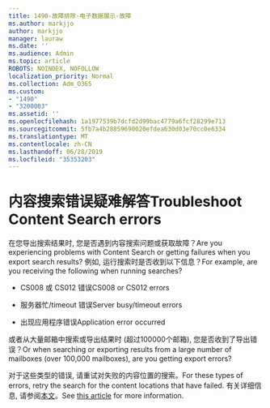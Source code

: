 ```yaml
---
title: 1490-故障排除-电子数据展示-故障
ms.author: markjjo
author: markjjo
manager: lauraw
ms.date: ''
ms.audience: Admin
ms.topic: article
ROBOTS: NOINDEX, NOFOLLOW
localization_priority: Normal
ms.collection: Adm_O365
ms.custom:
- "1490"
- "3200003"
ms.assetid: ''
ms.openlocfilehash: 1a1977539b7dcfd2d99bac4779a6fcf28299e713
ms.sourcegitcommit: 5fb7a4b28859690020efdea630d03e70cc0e6334
ms.translationtype: MT
ms.contentlocale: zh-CN
ms.lasthandoff: 06/28/2019
ms.locfileid: "35353203"
---
```

# <a name="troubleshoot-content-search-errors"></a><span data-ttu-id="8ad67-102">内容搜索错误疑难解答</span><span class="sxs-lookup"><span data-stu-id="8ad67-102">Troubleshoot Content Search errors</span></span>

<span data-ttu-id="8ad67-103">在您导出搜索结果时, 您是否遇到内容搜索问题或获取故障？</span><span class="sxs-lookup"><span data-stu-id="8ad67-103">Are you experiencing problems with Content Search or getting failures when you export search results?</span></span>
<span data-ttu-id="8ad67-104">例如, 运行搜索时是否收到以下信息？</span><span class="sxs-lookup"><span data-stu-id="8ad67-104">For example, are you receiving the following when running searches?</span></span>

- <span data-ttu-id="8ad67-105">CS008 或 CS012 错误</span><span class="sxs-lookup"><span data-stu-id="8ad67-105">CS008 or CS012 errors</span></span>

- <span data-ttu-id="8ad67-106">服务器忙/timeout 错误</span><span class="sxs-lookup"><span data-stu-id="8ad67-106">Server busy/timeout errors</span></span>

- <span data-ttu-id="8ad67-107">出现应用程序错误</span><span class="sxs-lookup"><span data-stu-id="8ad67-107">Application error occurred</span></span>

<span data-ttu-id="8ad67-108">或者从大量邮箱中搜索或导出结果时 (超过100000个邮箱), 您是否收到了导出错误？</span><span class="sxs-lookup"><span data-stu-id="8ad67-108">Or when searching or exporting results from a large number of mailboxes (over 100,000 mailboxes), are you getting export errors?</span></span>

<span data-ttu-id="8ad67-109">对于这些类型的错误, 请重试对失败的内容位置的搜索。</span><span class="sxs-lookup"><span data-stu-id="8ad67-109">For these types of errors, retry the search for the content locations that have failed.</span></span> <span data-ttu-id="8ad67-110">有关详细信息, 请参阅[本文](https://docs.microsoft.com/office365/securitycompliance/retry-failed-content-search)。</span><span class="sxs-lookup"><span data-stu-id="8ad67-110">See  [this article](https://docs.microsoft.com/office365/securitycompliance/retry-failed-content-search) for more information.</span></span>
